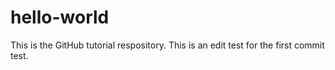# hello-world
This is the GitHub tutorial respository.
This is an edit test for the first commit test.

